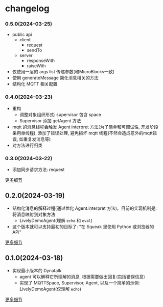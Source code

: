# changelog

<!-- 参考 https://github.com/codefrau/SqueakJS?tab=readme-ov-file#changelog -->

### 0.5.0(2024-03-25)

-   public api
    -   client
        -   request
        -   sendTo
    -   server
        -   responseWith
        -   raiseWith
-   仅使用一层的 args list 传递参数(和MicroBlocks一致)
-   使用 generateMessage 简化消息相关的方法
-   结构化 MQTT 相关配置

### 0.4.0(2024-03-23)

-   重构
    -   调整对象组织形式: supervisor 包含 space
    -   Supervisor 添加 getAgent 方法
-   mqtt 的消息线程会触发 Agent interpret 方法(为了简单和可调试性, 开发阶段采用单线程), 添加了错误处理, 避免损坏 mqtt 线程(不然会造成意外的mqtt错误, 如重复发消息等)
-   对方法进行归类

### 0.3.0(2024-03-22)

-   添加同步请求方法: request

[更多细节](0.3.0.md)

## 0.2.0(2024-03-19)

-   结构化消息的解释过程(通过优化 Agent.interpret 方法)。目前的实现机制是: 将消息映射到对象方法
    -   LivelyDemoAgent(理解 `echo` 和 `eval`)
-   这个版本就可以支持最初的目标了: "在 Squeak 里使用 Python 或浏览器的 API"

[更多细节](0.2.0.md)

## 0.1.0(2024-03-18)

- 实现最小版本的 Dynatalk.
    -   agent 可以解释它所理解的消息, 根据需要做出回复(包括错误信息)
    -   实现了 MQTTSpace, Supervisor, Agent, 以及一个简单的示例: LivelyDemoAgent(仅理解 `echo`)

[更多细节](0.1.0.md)
